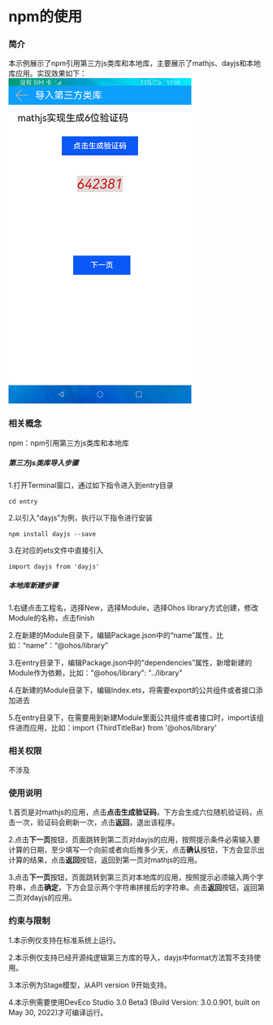 # npm的使用

### 简介

本示例展示了npm引用第三方js类库和本地库，主要展示了mathjs、dayjs和本地库应用。实现效果如下：
![](./screenshots/device/index.png)

### 相关概念

npm：npm引用第三方js类库和本地库

##### 第三方js类库导入步骤

1.打开Terminal窗口，通过如下指令进入到entry目录

    cd entry

2.以引入“dayjs”为例，执行以下指令进行安装

    npm install dayjs --save

3.在对应的ets文件中直接引入

    import dayjs from 'dayjs'

##### 本地库新建步骤

1.右键点击工程名，选择New，选择Module，选择Ohos library方式创建，修改Module的名称，点击finish

2.在新建的Module目录下，编辑Package.json中的“name”属性，比如：“name”：“@ohos/library”

3.在entry目录下，编辑Package.json中的“dependencies”属性，新增新建的Module作为依赖，比如："@ohos/library": "../library"

4.在新建的Module目录下，编辑Index.ets，将需要export的公共组件或者接口添加进去

5.在entry目录下，在需要用到新建Module里面公共组件或者接口时，import该组件进而应用，比如：import {ThirdTitleBar} from '@ohos/library'

### 相关权限

不涉及

### 使用说明

1.首页是对mathjs的应用，点击**点击生成验证码**，下方会生成六位随机验证码，点击一次，验证码会刷新一次，点击**返回**，退出该程序。

2.点击**下一页**按钮，页面跳转到第二页对dayjs的应用，按照提示条件必需输入要计算的日期，至少填写一个向前或者向后推多少天，点击**确认**按钮，下方会显示出计算的结果，点击**返回**按钮，返回到第一页对mathjs的应用。

3.点击**下一页**按钮，页面跳转到第三页对本地库的应用，按照提示必须输入两个字符串，点击**确定**，下方会显示两个字符串拼接后的字符串。点击**返回**按钮，返回第二页对dayjs的应用。

### 约束与限制

1.本示例仅支持在标准系统上运行。

2.本示例仅支持已经开源纯逻辑第三方库的导入，dayjs中format方法暂不支持使用。

3.本示例为Stage模型，从API version 9开始支持。

4.本示例需要使用DevEco Studio 3.0 Beta3 (Build Version: 3.0.0.901, built on May 30, 2022)才可编译运行。
